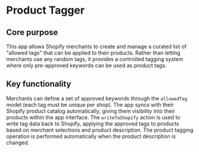 # Product Tagger

## Core purpose

This app allows Shopify merchants to create and manage a curated list of "allowed tags" that can be applied to their products. Rather than letting merchants use any random tags, it provides a controlled tagging system where only pre-approved keywords can be used as product tags.

## Key functionality

Merchants can define a set of approved keywords through the `allowedTag` model (each tag must be unique per shop). The app syncs with their Shopify product catalog automatically, giving them visibility into their products within the app interface. The `writeToShopify` action is used to write tag data back to Shopify, applying the approved tags to products based on merchant selections and product description. The product tagging operation is performed automatically when the product description is changed.
